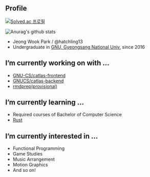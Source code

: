 ## Profile
[![Solved.ac 프로필](http://mazassumnida.wtf/api/v2/generate_badge?boj=hatchling13)](https://solved.ac/hatchling13)

![Anurag's github stats](https://github-readme-stats.vercel.app/api?username=hatchling13)
- Jeong Wook Park / @hatchling13
- Undergraduate in [GNU, Gyeongsang National Univ.](http://www.gnu.ac.kr/main/) since 2016

## I’m currently working on with ...
- [GNU-CS/catlas-frontend](https://github.com/GNU-CS/catlas-frontend)
- [GNUCS/catlas-backend](https://github.com/GNU-CS/catlas-backend)
- [rmdprep(provisional)](https://github.com/hatchling13/rmdprep)

## I’m currently learning ...
- Required courses of Bachelor of Computer Science
- [Rust](https://www.rust-lang.org/)

## I’m currently interested in ...
- Functional Programming
- Game Studies
- Music Arrangement
- Motion Graphics
- And so on!

<!--
**hatchling13/hatchling13** is a ✨ _special_ ✨ repository because its `README.md` (this file) appears on your GitHub profile.

Here are some ideas to get you started:

- 👯 I’m looking to collaborate on ...
- 🤔 I’m looking for help with ...
- 💬 Ask me about ...
- 📫 How to reach me: ...
- 😄 Pronouns: ...
- ⚡ Fun fact: ...
-->
